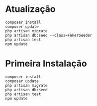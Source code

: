 # Atualização
```shell
composer install
composer update
php artisan migrate
php artisan db:seed --class=FakerSeeder
php artisan test
npm update
```

# Primeira Instalação

```shell
composer install
composer update
php artisan migrate
php artisan db:seed
php artisan test
npm update
```
